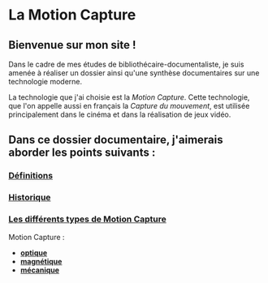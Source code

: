 


# La Motion Capture

## Bienvenue sur mon site !

Dans le cadre de mes études de bibliothécaire-documentaliste, je suis amenée à réaliser un dossier ainsi qu'une synthèse documentaires sur une technologie moderne.

La technologie que j'ai choisie est la _Motion Capture_. Cette technologie, que l'on appelle aussi en français la _Capture du mouvement_, est utilisée principalement dans le cinéma et dans la réalisation de jeux vidéo.


## Dans ce dossier documentaire, j'aimerais aborder les points suivants :

### [Définitions](definitions.md)
### [Historique](histoire.md)
### [Les différents types de Motion Capture](typesmotioncapture.md)
Motion Capture : 
- [**optique**](optique.md)
- [**magnétique**](magnetique.md)
- [**mécanique**](mecanique.md)

